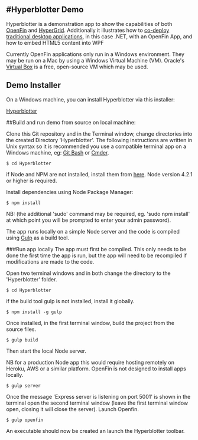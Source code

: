 #Hyperblotter Demo
--
Hyperblotter is a demonstration app to show the capabilities of both [OpenFin](http://openfin.co/) and [HyperGrid](https://github.com/openfin/fin-hypergrid). Additionally it illustrates how to [co-deploy traditional desktop applications](wpf-integration-notes.md), in this case .NET, with an OpenFin App, and how to embed HTML5 content into WPF

Currently OpenFin applications only run in a Windows environment. They may be run on a Mac by using a Windows Virtual Machine (VM). Oracle's [Virtual Box](https://www.virtualbox.org/) is a free, open-source VM which may be used. 

## Demo Installer
On a Windows machine, you can install Hyperblotter via this installer:

[Hyperblotter](https://dl.openfin.co/services/download?fileName=Hyperblotter&config=http://cdn.openfin.co/demos/hyperblotter/app.json)

##Build and run demo from source on local machine:

Clone this Git repository and in the Terminal window, change directories into the created Directory 'Hyperblotter'. The following instructions are written in Unix syntax so it is recommended you use a compatible terminal app on a Windows machine, eg: [Git Bash](https://git-scm.com/downloads) or [Cmder](http://cmder.net/).

```
$ cd Hyperblotter
```
if Node and NPM are not installed, install them from [here](https://nodejs.org/en/). Node version 4.2.1 or higher is required.

Install dependencies using Node Package Manager:

```
$ npm install
```
NB: (the additional 'sudo' command may be required, eg. 'sudo npm install' at which point you will be prompted to enter your admin password). 
 
The app runs locally on a simple Node server and the code is compiled using [Gulp](http://gulpjs.com/) as a build tool. 

###Run app locally
The app must first be compiled. This only needs to be done the first time the app is run, but the app will need to be recompiled if modifications are made to the code.

Open two terminal windows and in both change the directory to the 'Hyperblotter' folder.

```
$ cd Hyperblotter
```
if the build tool gulp is not installed, install it globally.

```
$ npm install -g gulp
```
Once installed, in the first terminal window, build the project from the source files.

```
$ gulp build
```
Then start the local Node server.

NB for a production Node app this would require hosting remotely on Heroku, AWS or a similar platform. OpenFin is not designed to install apps locally.

```
$ gulp server
```
Once the message 'Express server is listening on port 5001' is shown in the terminal open the second terminal window (leave the first terminal window open, closing it will close the server). Launch Openfin.

```
$ gulp openfin
```
An executable should now be created an launch the Hyperblotter toolbar. 
 
